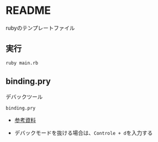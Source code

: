 # README

rubyのテンプレートファイル

## 実行

```SHELL
ruby main.rb
```

## binding.pry

デバックツール

```SHELL
binding.pry
```

- [参考資料](https://qiita.com/fumi238000/items/9f340d57c50cc8857031)

- デバックモードを抜ける場合は、`Controle + d`を入力する
